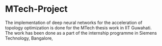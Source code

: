 # MTech-Project
The implementation of deep neural networks for the acceleration of topology optimization is done for the MTech thesis work in IIT Guwahati. The work has been done as a part of the internship programme in Siemens Technology, Bangalore,
